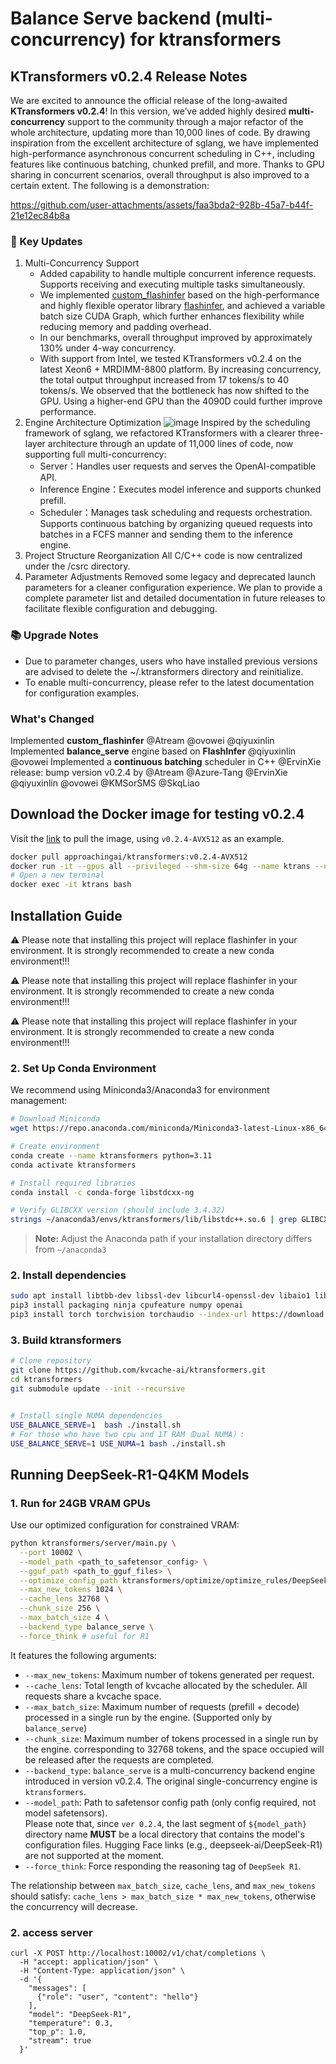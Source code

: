 # Balance Serve backend (multi-concurrency) for ktransformers

## KTransformers v0.2.4 Release Notes

We are excited to announce the official release of the long-awaited **KTransformers v0.2.4**!
In this version, we’ve added highly desired **multi-concurrency** support to the community through a major refactor of the whole architecture, updating more than 10,000 lines of code.
By drawing inspiration from the excellent architecture of sglang, we have implemented high-performance asynchronous concurrent scheduling in C++, including features like continuous batching, chunked prefill, and more. Thanks to GPU sharing in concurrent scenarios, overall throughput is also improved to a certain extent. The following is a demonstration:

https://github.com/user-attachments/assets/faa3bda2-928b-45a7-b44f-21e12ec84b8a

</p>

### 🚀 Key Updates

1. Multi-Concurrency Support
   - Added capability to handle multiple concurrent inference requests. Supports receiving and executing multiple tasks simultaneously.
   - We implemented [custom_flashinfer](https://github.com/kvcache-ai/custom_flashinfer/tree/fix-precision-mla-merge-main) based on the high-performance and highly flexible operator library [flashinfer](https://github.com/flashinfer-ai/flashinfer/), and achieved a variable batch size CUDA Graph, which further enhances flexibility while reducing memory and padding overhead.
   - In our benchmarks, overall throughput improved by approximately 130% under 4-way concurrency.
   - With support from Intel, we tested KTransformers v0.2.4 on the latest Xeon6 + MRDIMM-8800 platform. By increasing concurrency, the total output throughput increased from 17 tokens/s to 40 tokens/s. We observed that the bottleneck has now shifted to the GPU. Using a higher-end GPU than the 4090D could further improve performance.
2. Engine Architecture Optimization
   ![image](https://github.com/user-attachments/assets/f5f001fa-dca7-4377-a01a-32192902aa47)
   Inspired by the scheduling framework of sglang, we refactored KTransformers with a clearer three-layer architecture through an update of 11,000 lines of code, now supporting full multi-concurrency:
   - Server：Handles user requests and serves the OpenAI-compatible API.
   - Inference Engine：Executes model inference and supports chunked prefill.
   - Scheduler：Manages task scheduling and requests orchestration. Supports continuous batching by organizing queued requests into batches in a FCFS manner and sending them to the inference engine.
3. Project Structure Reorganization
   All C/C++ code is now centralized under the /csrc directory.
4. Parameter Adjustments
   Removed some legacy and deprecated launch parameters for a cleaner configuration experience.
   We plan to provide a complete parameter list and detailed documentation in future releases to facilitate flexible configuration and debugging.

### 📚 Upgrade Notes

- Due to parameter changes, users who have installed previous versions are advised to delete the ~/.ktransformers directory and reinitialize.
- To enable multi-concurrency, please refer to the latest documentation for configuration examples.

### What's Changed

Implemented **custom_flashinfer** @Atream @ovowei @qiyuxinlin
Implemented **balance_serve** engine based on **FlashInfer** @qiyuxinlin @ovowei
Implemented a **continuous batching** scheduler in C++ @ErvinXie
release: bump version v0.2.4 by @Atream @Azure-Tang @ErvinXie  @qiyuxinlin @ovowei @KMSorSMS @SkqLiao

## Download the Docker image for testing v0.2.4
Visit the [link](https://hub.docker.com/r/approachingai/ktransformers/tags) to pull the image, using `v0.2.4-AVX512` as an example.

```bash
docker pull approachingai/ktransformers:v0.2.4-AVX512
docker run -it --gpus all --privileged --shm-size 64g --name ktrans --network=host -v /mnt:/mnt approachingai/ktransformers:v0.2.4-AVX512 /bin/bash
# Open a new terminal
docker exec -it ktrans bash
```

## Installation Guide

⚠️ Please note that installing this project will replace flashinfer in your environment. It is strongly recommended to create a new conda environment!!!

⚠️ Please note that installing this project will replace flashinfer in your environment. It is strongly recommended to create a new conda environment!!!

⚠️ Please note that installing this project will replace flashinfer in your environment. It is strongly recommended to create a new conda environment!!!

### 2. Set Up Conda Environment

We recommend using Miniconda3/Anaconda3 for environment management:

```bash
# Download Miniconda
wget https://repo.anaconda.com/miniconda/Miniconda3-latest-Linux-x86_64.sh

# Create environment
conda create --name ktransformers python=3.11
conda activate ktransformers

# Install required libraries
conda install -c conda-forge libstdcxx-ng

# Verify GLIBCXX version (should include 3.4.32)
strings ~/anaconda3/envs/ktransformers/lib/libstdc++.so.6 | grep GLIBCXX
```

> **Note:** Adjust the Anaconda path if your installation directory differs from `~/anaconda3`

### 2. Install dependencies

```bash
sudo apt install libtbb-dev libssl-dev libcurl4-openssl-dev libaio1 libaio-dev libfmt-dev libgflags-dev zlib1g-dev patchelf
pip3 install packaging ninja cpufeature numpy openai
pip3 install torch torchvision torchaudio --index-url https://download.pytorch.org/whl/cu126

```

### 3. Build ktransformers

```bash
# Clone repository
git clone https://github.com/kvcache-ai/ktransformers.git
cd ktransformers
git submodule update --init --recursive


# Install single NUMA dependencies
USE_BALANCE_SERVE=1  bash ./install.sh
# For those who have two cpu and 1T RAM（Dual NUMA）:
USE_BALANCE_SERVE=1 USE_NUMA=1 bash ./install.sh
```

## Running DeepSeek-R1-Q4KM Models

### 1. Run for 24GB VRAM GPUs

Use our optimized configuration for constrained VRAM:

```bash
python ktransformers/server/main.py \
  --port 10002 \
  --model_path <path_to_safetensor_config> \
  --gguf_path <path_to_gguf_files> \
  --optimize_config_path ktransformers/optimize/optimize_rules/DeepSeek-V3-Chat-serve.yaml \
  --max_new_tokens 1024 \
  --cache_lens 32768 \
  --chunk_size 256 \
  --max_batch_size 4 \
  --backend_type balance_serve \
  --force_think # useful for R1
```

It features the following arguments:

- `--max_new_tokens`: Maximum number of tokens generated per request.
- `--cache_lens`: Total length of kvcache allocated by the scheduler. All requests share a kvcache space.
- `--max_batch_size`: Maximum number of requests (prefill + decode) processed in a single run by the engine. (Supported only by `balance_serve`)
- `--chunk_size`: Maximum number of tokens processed in a single run by the engine.
  corresponding to 32768 tokens, and the space occupied will be released after the requests are completed.
- `--backend_type`: `balance_serve` is a multi-concurrency backend engine introduced in version v0.2.4. The original single-concurrency engine is `ktransformers`.
- `--model_path`: Path to safetensor config path (only config required, not model safetensors).  
  Please note that, since `ver 0.2.4`, the last segment of `${model_path}` directory name **MUST** be a local directory that contains the model's configuration files. Hugging Face links (e.g., deepseek-ai/DeepSeek-R1) are not supported at the moment.
- `--force_think`: Force responding the reasoning tag of `DeepSeek R1`.

The relationship between `max_batch_size`, `cache_lens`, and `max_new_tokens` should satisfy:
`cache_lens > max_batch_size * max_new_tokens`, otherwise the concurrency will decrease.

### 2. access server

```
curl -X POST http://localhost:10002/v1/chat/completions \
  -H "accept: application/json" \
  -H "Content-Type: application/json" \
  -d '{
    "messages": [
      {"role": "user", "content": "hello"}
    ],
    "model": "DeepSeek-R1",
    "temperature": 0.3,
    "top_p": 1.0,
    "stream": true
  }'
```
